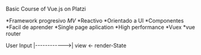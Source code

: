 Basic Course of Vue.js on Platzi

*Framework progresivo
*MV*
*Reactivo
*Orientado a UI
*Componentes
*Facil de aprender
*Single page aplication
*High performance
*Vuex
*vue router

User Input
|------------>|
view <- render-State